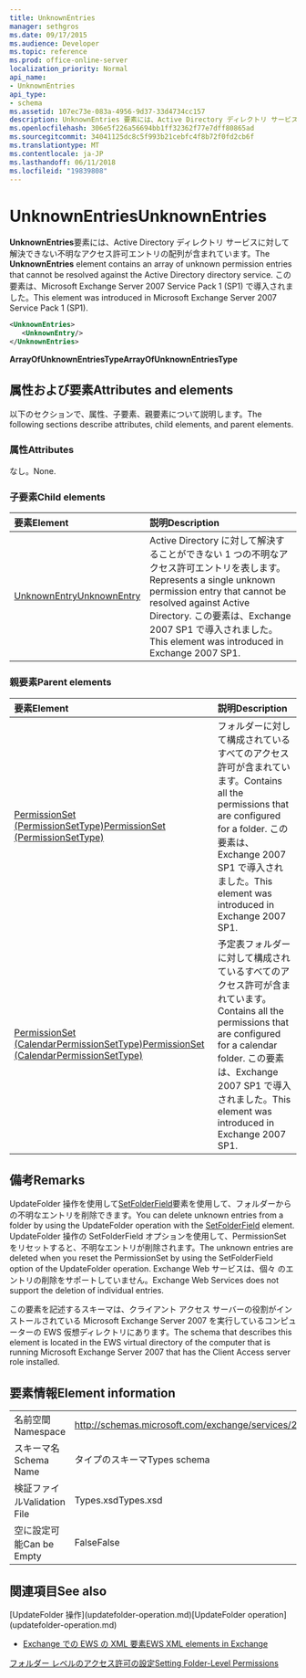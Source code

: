 ```yaml
---
title: UnknownEntries
manager: sethgros
ms.date: 09/17/2015
ms.audience: Developer
ms.topic: reference
ms.prod: office-online-server
localization_priority: Normal
api_name:
- UnknownEntries
api_type:
- schema
ms.assetid: 107ec73e-083a-4956-9d37-33d4734cc157
description: UnknownEntries 要素には、Active Directory ディレクトリ サービスに対して解決できない不明なアクセス許可エントリの配列が含まれています。 この要素は、Microsoft Exchange Server 2007 Service Pack 1 (SP1) で導入されました。
ms.openlocfilehash: 306e5f226a56694bb1ff32362f77e7dff80865ad
ms.sourcegitcommit: 34041125dc8c5f993b21cebfc4f8b72f0fd2cb6f
ms.translationtype: MT
ms.contentlocale: ja-JP
ms.lasthandoff: 06/11/2018
ms.locfileid: "19839808"
---
```

# <a name="unknownentries"></a><span data-ttu-id="d3bfc-104">UnknownEntries</span><span class="sxs-lookup"><span data-stu-id="d3bfc-104">UnknownEntries</span></span>

<span data-ttu-id="d3bfc-105">**UnknownEntries**要素には、Active Directory ディレクトリ サービスに対して解決できない不明なアクセス許可エントリの配列が含まれています。</span><span class="sxs-lookup"><span data-stu-id="d3bfc-105">The **UnknownEntries** element contains an array of unknown permission entries that cannot be resolved against the Active Directory directory service.</span></span> <span data-ttu-id="d3bfc-106">この要素は、Microsoft Exchange Server 2007 Service Pack 1 (SP1) で導入されました。</span><span class="sxs-lookup"><span data-stu-id="d3bfc-106">This element was introduced in Microsoft Exchange Server 2007 Service Pack 1 (SP1).</span></span> 
  
```xml
<UnknownEntries>
   <UnknownEntry/>
</UnknownEntries>
```

 <span data-ttu-id="d3bfc-107">**ArrayOfUnknownEntriesType**</span><span class="sxs-lookup"><span data-stu-id="d3bfc-107">**ArrayOfUnknownEntriesType**</span></span>
## <a name="attributes-and-elements"></a><span data-ttu-id="d3bfc-108">属性および要素</span><span class="sxs-lookup"><span data-stu-id="d3bfc-108">Attributes and elements</span></span>

<span data-ttu-id="d3bfc-109">以下のセクションで、属性、子要素、親要素について説明します。</span><span class="sxs-lookup"><span data-stu-id="d3bfc-109">The following sections describe attributes, child elements, and parent elements.</span></span>
  
### <a name="attributes"></a><span data-ttu-id="d3bfc-110">属性</span><span class="sxs-lookup"><span data-stu-id="d3bfc-110">Attributes</span></span>

<span data-ttu-id="d3bfc-111">なし。</span><span class="sxs-lookup"><span data-stu-id="d3bfc-111">None.</span></span>
  
### <a name="child-elements"></a><span data-ttu-id="d3bfc-112">子要素</span><span class="sxs-lookup"><span data-stu-id="d3bfc-112">Child elements</span></span>

|<span data-ttu-id="d3bfc-113">**要素**</span><span class="sxs-lookup"><span data-stu-id="d3bfc-113">**Element**</span></span>|<span data-ttu-id="d3bfc-114">**説明**</span><span class="sxs-lookup"><span data-stu-id="d3bfc-114">**Description**</span></span>|
|:-----|:-----|
|[<span data-ttu-id="d3bfc-115">UnknownEntry</span><span class="sxs-lookup"><span data-stu-id="d3bfc-115">UnknownEntry</span></span>](unknownentry.md) <br/> |<span data-ttu-id="d3bfc-116">Active Directory に対して解決することができない 1 つの不明なアクセス許可エントリを表します。</span><span class="sxs-lookup"><span data-stu-id="d3bfc-116">Represents a single unknown permission entry that cannot be resolved against Active Directory.</span></span> <span data-ttu-id="d3bfc-117">この要素は、Exchange 2007 SP1 で導入されました。</span><span class="sxs-lookup"><span data-stu-id="d3bfc-117">This element was introduced in Exchange 2007 SP1.</span></span>  <br/> |
   
### <a name="parent-elements"></a><span data-ttu-id="d3bfc-118">親要素</span><span class="sxs-lookup"><span data-stu-id="d3bfc-118">Parent elements</span></span>

|<span data-ttu-id="d3bfc-119">**要素**</span><span class="sxs-lookup"><span data-stu-id="d3bfc-119">**Element**</span></span>|<span data-ttu-id="d3bfc-120">**説明**</span><span class="sxs-lookup"><span data-stu-id="d3bfc-120">**Description**</span></span>|
|:-----|:-----|
|[<span data-ttu-id="d3bfc-121">PermissionSet (PermissionSetType)</span><span class="sxs-lookup"><span data-stu-id="d3bfc-121">PermissionSet (PermissionSetType)</span></span>](permissionset-permissionsettype.md) <br/> |<span data-ttu-id="d3bfc-122">フォルダーに対して構成されているすべてのアクセス許可が含まれています。</span><span class="sxs-lookup"><span data-stu-id="d3bfc-122">Contains all the permissions that are configured for a folder.</span></span> <span data-ttu-id="d3bfc-123">この要素は、Exchange 2007 SP1 で導入されました。</span><span class="sxs-lookup"><span data-stu-id="d3bfc-123">This element was introduced in Exchange 2007 SP1.</span></span>  <br/> |
|[<span data-ttu-id="d3bfc-124">PermissionSet (CalendarPermissionSetType)</span><span class="sxs-lookup"><span data-stu-id="d3bfc-124">PermissionSet (CalendarPermissionSetType)</span></span>](permissionset-calendarpermissionsettype.md) <br/> |<span data-ttu-id="d3bfc-125">予定表フォルダーに対して構成されているすべてのアクセス許可が含まれています。</span><span class="sxs-lookup"><span data-stu-id="d3bfc-125">Contains all the permissions that are configured for a calendar folder.</span></span> <span data-ttu-id="d3bfc-126">この要素は、Exchange 2007 SP1 で導入されました。</span><span class="sxs-lookup"><span data-stu-id="d3bfc-126">This element was introduced in Exchange 2007 SP1.</span></span>  <br/> |
   
## <a name="remarks"></a><span data-ttu-id="d3bfc-127">備考</span><span class="sxs-lookup"><span data-stu-id="d3bfc-127">Remarks</span></span>

<span data-ttu-id="d3bfc-128">UpdateFolder 操作を使用して[SetFolderField](setfolderfield.md)要素を使用して、フォルダーからの不明なエントリを削除できます。</span><span class="sxs-lookup"><span data-stu-id="d3bfc-128">You can delete unknown entries from a folder by using the UpdateFolder operation with the [SetFolderField](setfolderfield.md) element.</span></span> <span data-ttu-id="d3bfc-129">UpdateFolder 操作の SetFolderField オプションを使用して、PermissionSet をリセットすると、不明なエントリが削除されます。</span><span class="sxs-lookup"><span data-stu-id="d3bfc-129">The unknown entries are deleted when you reset the PermissionSet by using the SetFolderField option of the UpdateFolder operation.</span></span> <span data-ttu-id="d3bfc-130">Exchange Web サービスは、個々 のエントリの削除をサポートしていません。</span><span class="sxs-lookup"><span data-stu-id="d3bfc-130">Exchange Web Services does not support the deletion of individual entries.</span></span> 
  
<span data-ttu-id="d3bfc-131">この要素を記述するスキーマは、クライアント アクセス サーバーの役割がインストールされている Microsoft Exchange Server 2007 を実行しているコンピューターの EWS 仮想ディレクトリにあります。</span><span class="sxs-lookup"><span data-stu-id="d3bfc-131">The schema that describes this element is located in the EWS virtual directory of the computer that is running Microsoft Exchange Server 2007 that has the Client Access server role installed.</span></span>
  
## <a name="element-information"></a><span data-ttu-id="d3bfc-132">要素情報</span><span class="sxs-lookup"><span data-stu-id="d3bfc-132">Element information</span></span>

|||
|:-----|:-----|
|<span data-ttu-id="d3bfc-133">名前空間</span><span class="sxs-lookup"><span data-stu-id="d3bfc-133">Namespace</span></span>  <br/> |http://schemas.microsoft.com/exchange/services/2006/types  <br/> |
|<span data-ttu-id="d3bfc-134">スキーマ名</span><span class="sxs-lookup"><span data-stu-id="d3bfc-134">Schema Name</span></span>  <br/> |<span data-ttu-id="d3bfc-135">タイプのスキーマ</span><span class="sxs-lookup"><span data-stu-id="d3bfc-135">Types schema</span></span>  <br/> |
|<span data-ttu-id="d3bfc-136">検証ファイル</span><span class="sxs-lookup"><span data-stu-id="d3bfc-136">Validation File</span></span>  <br/> |<span data-ttu-id="d3bfc-137">Types.xsd</span><span class="sxs-lookup"><span data-stu-id="d3bfc-137">Types.xsd</span></span>  <br/> |
|<span data-ttu-id="d3bfc-138">空に設定可能</span><span class="sxs-lookup"><span data-stu-id="d3bfc-138">Can be Empty</span></span>  <br/> |<span data-ttu-id="d3bfc-139">False</span><span class="sxs-lookup"><span data-stu-id="d3bfc-139">False</span></span>  <br/> |
   
## <a name="see-also"></a><span data-ttu-id="d3bfc-140">関連項目</span><span class="sxs-lookup"><span data-stu-id="d3bfc-140">See also</span></span>



<span data-ttu-id="d3bfc-141">
  [UpdateFolder 操作](updatefolder-operation.md)</span><span class="sxs-lookup"><span data-stu-id="d3bfc-141">[UpdateFolder operation](updatefolder-operation.md)</span></span>


- [<span data-ttu-id="d3bfc-142">Exchange での EWS の XML 要素</span><span class="sxs-lookup"><span data-stu-id="d3bfc-142">EWS XML elements in Exchange</span></span>](ews-xml-elements-in-exchange.md)


[<span data-ttu-id="d3bfc-143">フォルダー レベルのアクセス許可の設定</span><span class="sxs-lookup"><span data-stu-id="d3bfc-143">Setting Folder-Level Permissions</span></span>](http://msdn.microsoft.com/library/c7530e86-5112-401c-b10a-9c054ae59f07%28Office.15%29.aspx)

